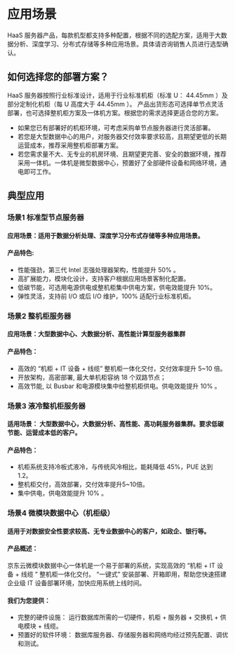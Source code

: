 # **应用场景**
HaaS 服务器产品，每款机型都支持多种配置，根据不同的选配方案，适用于大数据分析、深度学习、分布式存储等多种应用场景。具体请咨询销售人员进行选型确认。

 ## **如何选择您的部署方案？**
 HaaS 服务器按照行业标准设计，适用于行业标准机柜（标准 U： 44.45mm ）及部分定制化机柜（每 U 高度大于 44.45mm ）。
 产品出货形态可选择单节点灵活部署，也可选择整机柜方案及一体机方案。根据您的需求选择更适合您的方案。
- 如果您已有部署好的机柜环境，可考虑采购单节点服务器进行灵活部署。
- 若您是大型数据中心的用户，对服务器交付效率要求较高，且期望更低的长期运营成本，推荐采用整机柜部署方案。
- 若您需求量不大、无专业的机房环境、且期望更完善、安全的数据环境，推荐采用一体机。一体机是微型数据中心，预置好了全部硬件设备和网络环境，通电即可工作。

## **典型应用**
### 场景1  标准型节点服务器
#### 应用场景：适用于数据分析处理、深度学习分布式存储等多种应用场景。
#### 产品特色:
- 性能强劲，第三代 Intel 志强处理器架构，性能提升 50% 。
- 高扩展能力，模块化设计，支持客户根据应用场景客制化配置。
- 低碳节能，可选用电源供电或整机柜集中供电方案，供电效能提升 10%。
- 弹性灵活，支持前 I/O 或后 I/O 维护，100% 适配行业标准机柜。

### 场景2  整机柜服务器
#### 应用场景：大型数据中心、大数据分析、高性能计算型服务器集群
#### 产品特色：
- 高效的 “机柜 + IT 设备 + 线缆” 整机柜一体化交付，交付效率提升 5~10 倍。
- 开放架构，高密部署, 最大单机柜容纳 18 个双路节点； 
- 高效节能, 以 Busbar 和电源模块集中给整机柜供电。供电效能提升 10% 。

### 场景3  液冷整机柜服务器
#### 适用场景： 大型数据中心，大数据分析、高性能、高功耗服务器集群。要求低碳节能、运营成本低的客户。
#### 产品特色：
- 机柜系统支持冷板式液冷，与传统风冷相比，能耗降低 45%，PUE 达到 1.2。
- 整机柜交付，高效部署，交付效率提升5~10倍。
- 集中供电，供电效能提升 10% 。

### 场景4  微模块数据中心（机柜级）
#### 适用于对数据安全性要求较高、无专业数据中心的客户，如政企、银行等。
#### 产品概述：
京东云微模块数据中心一体机是一个易于部署的系统，实现高效的 “机柜 + IT 设备 + 线缆 ” 整机柜一体化交付。 “一键式” 安装部署、开箱即用，帮助您快速搭建企业级 IT 设备部署环境，加快应用系统上线时间。
#### 我们为您提供：
- 完整的硬件设施： 运行数据库所需的一切硬件，机柜 + 服务器 + 交换机 + 供电模块 + 线缆。
- 预置好的软件环境： 数据库服务器、存储服务器和网络均经过预先配置、调优和测试。
